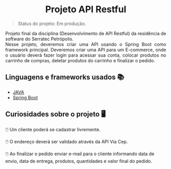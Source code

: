 <h1 align = "center">Projeto API Restful</h1>


> Status do projeto: Em produção.

<p align="justify"> Projeto final da disciplina (Desenvolvimento de API Restful) da residência de software do Serratec Petrópolis.<br> 
Nesse projeto, deveremos criar uma API usando o Spring Boot como framework principal. Deveremos criar uma API para um E-commerce, 
onde o usuário deverá fazer login para acessar sua conta, colocar produtos no carrinho de compras, deletar produtos do carrinho e 
finalizar o pedido.
</p>

## Linguagens e frameworks usados :books:

- [JAVA](https://docs.oracle.com/en/java/)
- [Spring Boot](https://docs.spring.io/spring-boot/docs/current/reference/htmlsingle/)

## Curiosidades sobre o projeto 🖥️

🖱️ Um cliente poderá se cadastrar livremente.

🖱️ O endereço deverá ser validado através da API Via Cep.

🖱️ Ao finalizar o pedido enviar e-mail para o cliente informando data de envio, data de
entrega, produtos, quantidades e valor final do pedido.
